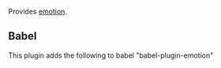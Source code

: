 Provides [emotion](https://emotion.sh/).

## Babel
This plugin adds the following to babel "babel-plugin-emotion"




